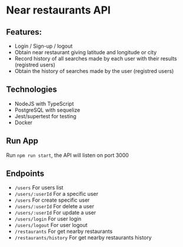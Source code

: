 # Near restaurants API

## Features:
- Login / Sign-up / logout
- Obtain near restaurant giving latitude and longitude or city
- Record history of all searches made by each user with their results (registred users)
- Obtain the history of searches made by the user (registred users)
## Technologies
- NodeJS with TypeScript
- PostgreSQL with sequelize
- Jest/supertest for testing
- Docker
## Run App
Run `npm run start`, the API will listen on port 3000
## Endpoints
- `/users` For users list
- `/users/:userId` For a specific user
- `/users` For create specific user
- `/users/:userId` For delete a user
- `/users/:userId` For update a user
- `/users/login` For user login
- `/users/logout` For user logout
- `/restaurants` For get nearby restaurants
- `/restaurants/history` For get nearby restaurants history
